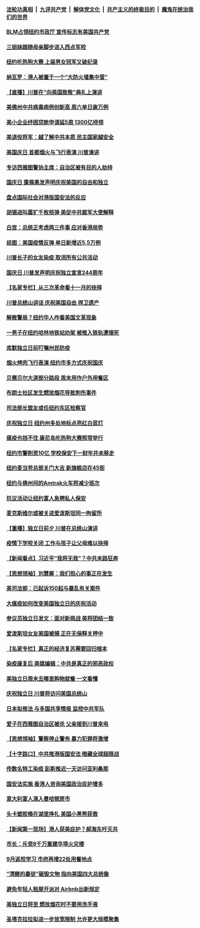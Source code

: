 

####  [法轮功真相](../../../../basic/blob/master/README.md?t=07051004) &nbsp;|&nbsp; [九评共产党](../../../../9ping.md/blob/master/README.md?t=07051004) &nbsp;|&nbsp; [解体党文化](../../../../jtdwh.md/blob/master/README.md?t=07051004)  &nbsp;|&nbsp; [共产主义的终极目的](../../../../gczydzjmd.md/blob/master/README.md?t=07051004) &nbsp;|&nbsp; [魔鬼在统治我们的世界](../../../../mgztzwmdsj.md/blob/master/README.md?t=07051004) 

#### [BLM占领纽约市政厅 宣传标志有美国共产党](../pages/nsc412/n12232836.md?t=07051004) 

#### [三姐妹跟随母亲脚步进入西点军校](../pages/nsc412/n12233081.md?t=07051004) 

#### [纽约吃热狗大赛 上届男女冠军又破纪录](../pages/nsc412/n12233123.md?t=07051004) 

#### [纳瓦罗：港人被置于一个“大防火墙集中营”](../pages/nsc412/n12233112.md?t=07051004) 

#### [【直播】川普在“向美国致敬”典礼上演讲](../pages/nsc412/n12232497.md?t=07051004) 

#### [美佛州中共病毒病例创新高 周六单日逾万例](../pages/nsc412/n12233110.md?t=07051004) 

#### [美小企业纾困贷款申请延5周 1300亿待领](../pages/nsc412/n12233039.md?t=07051004) 

#### [美退役将军：越了解中共本质 民主国家越安全](../pages/nsc412/n12232962.md?t=07051004) 

#### [美国庆日 首都烟火与飞行表演 川普演讲](../pages/nsc412/n12233006.md?t=07051004) 

#### [专访西雅图警协主席：自治区被有目的人劫持](../pages/nsc412/n12232937.md?t=07051004) 

#### [国庆日 蓬佩奥发声明庆祝美国的自由和独立](../pages/nsc412/n12232950.md?t=07051004) 

#### [盘点国际社会对港版国安法的反应](../pages/nsc412/n12232843.md?t=07051004) 

#### [胡锡进叫嚣扩千枚核弹 美促中共裁军大使解释](../pages/nsc412/n12231558.md?t=07051004) 

#### [白宫：总统正考虑两三件事 应对香港局势](../pages/nsc412/n12232772.md?t=07051004) 

#### [组图：美国疫情反弹 单日新增近5.5万例](../pages/nsc412/n12232063.md?t=07051004) 

#### [川普长子的女友染疫 取消所有公共活动](../pages/nsc412/n12232626.md?t=07051004) 

#### [国庆日 川普发声明庆祝独立宣言244周年](../pages/nsc412/n12232602.md?t=07051004) 

#### [【名家专栏】从三次革命看十一月的抉择](../pages/nsc412/n12231190.md?t=07051004) 

#### [川普总统山讲话 庆祝美国自由 捍卫遗产](../pages/nsc412/n12232405.md?t=07051004) 

#### [解散警局？纽约华人咋看美国文革现象](../pages/nsc412/n12231910.md?t=07051004) 

#### [一男子在纽约哈林地铁站劝架 被推入铁轨遭撞死](../pages/nsc412/n12231917.md?t=07051004) 

#### [库默独立日前叮嘱州民防疫](../pages/nsc412/n12231919.md?t=07051004) 

#### [烟火烤肉飞行表演 纽约市多方式庆祝国庆](../pages/nsc412/n12231922.md?t=07051004) 

#### [贝赛贝尔大道部分路段  周末用作户外用餐区](../pages/nsc412/n12231925.md?t=07051004) 

#### [布朗士社区发生燃放烟花导致刺伤事件](../pages/nsc412/n12231928.md?t=07051004) 

#### [司法部长盟友或任纽约东区检察官](../pages/nsc412/n12231930.md?t=07051004) 

#### [庆祝独立日   纽约州多处地标点亮红白蓝灯](../pages/nsc412/n12231933.md?t=07051004) 

#### [瘟疫也挡不住 康尼岛吃热狗大赛照常举行](../pages/nsc412/n12231938.md?t=07051004) 

#### [纽约市警削资10亿  学校保安下一财年并未移走](../pages/nsc412/n12231941.md?t=07051004) 

#### [纽约麦当劳总部关门大吉 新旗舰店在45街](../pages/nsc412/n12231945.md?t=07051004) 

#### [纽约与佛州间的Amtrak火车将减少班次](../pages/nsc412/n12231950.md?t=07051004) 

#### [抗议活动让纽约富人急聘私人保安](../pages/nsc412/n12231943.md?t=07051004) 

#### [麦克斯维尔或被关进爱泼斯坦同一拘留所](../pages/nsc412/n12231879.md?t=07051004) 

#### [【重播】独立日前夕 川普在总统山演讲](../pages/nsc412/n12230343.md?t=07051004) 

#### [疫情下学校关闭 工作与孩子让父母难以抉择](../pages/nsc412/n12231444.md?t=07051004) 

#### [【新闻看点】习近平“我将无我”？中共末路狂奔](../pages/nsc412/n12231315.md?t=07051004) 

#### [【思想领袖】刘慧卿：我们担心的事正在发生](../pages/nsc412/n12168811.md?t=07051004) 

#### [美司法部：已起诉150起与暴乱有关案件](../pages/nsc412/n12231497.md?t=07051004) 

#### [大瘟疫如何改变美国独立日的庆祝活动](../pages/nsc412/n12231363.md?t=07051004) 

#### [参议员独立日发文：面对新挑战 美将团结一致](../pages/nsc412/n12231261.md?t=07051004) 

#### [爱泼斯坦女友美国被捕 正在无保释关押中](../pages/nsc412/n12231157.md?t=07051004) 

#### [【名家专栏】真正的经济复苏需要回归根本](../pages/nsc412/n12230496.md?t=07051004) 

#### [染疫康复后 美媒编辑：中共是真正的邪恶政权](../pages/nsc412/n12231080.md?t=07051004) 

#### [美独立日周末去哪里购物就餐 一文看懂](../pages/nsc412/n12230982.md?t=07051004) 

#### [庆祝独立日 川普将访问美国总统山](../pages/nsc412/n12231027.md?t=07051004) 

#### [日本拟修法 与多国共享情报 监控中共军队](../pages/nsc412/n12230926.md?t=07051004) 

#### [爱子在西雅图自治区被杀 父亲接到川普来电](../pages/nsc412/n12230784.md?t=07051004) 

#### [【思想领袖】警察停止警务 暴力犯罪将激增](../pages/nsc412/n12230459.md?t=07051004) 

#### [【十字路口】中共推港版国安法 暗藏全球超限战](../pages/nsc412/n12229018.md?t=07051004) 

#### [传数名特工染疫 彭斯推迟一天访问亚利桑那](../pages/nsc412/n12230340.md?t=07051004) 

#### [国安法实施  香港人咨询美国政治庇护增多](../pages/nsc412/n12229212.md?t=07051004) 

#### [意大利富人涌入曼哈顿房市](../pages/nsc412/n12229195.md?t=07051004) 

#### [头卡塑胶桶在湖里挣扎 美国小黑熊获救](../pages/nsc412/n12229306.md?t=07051004) 

#### [【新闻第一现场】港人获美庇护？郝海东吁灭共](../pages/nsc412/n12229482.md?t=07051004) 

#### [市长：斥资8千万重建华埠火灾楼](../pages/nsc412/n12229192.md?t=07051004) 

#### [9月返校学习 市府再增22处用餐地点](../pages/nsc412/n12229231.md?t=07051004) 

#### [“清醒的暴徒”砸毁文物 指向美国四大总统像](../pages/nsc412/n12229219.md?t=07051004) 

#### [避免年轻人租屋开派对  Airbnb出新规定](../pages/nsc412/n12229401.md?t=07051004) 

#### [美独立日将至 燃放烟花时不要用洗手液](../pages/nsc412/n12228400.md?t=07051004) 

#### [圣塔克拉拉拟进一步放宽限制  允许更大规模聚集](../pages/nsc412/n12229274.md?t=07051004) 

